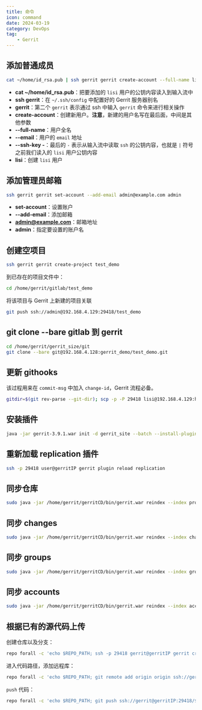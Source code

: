 ```yaml
---
title: 命令
icon: command
date: 2024-03-19
category: DevOps
tag:
    - Gerrit
---
```


## 添加普通成员

```bash
cat ~/home/id_rsa.pub | ssh gerrit gerrit create-account --full-name lisi --email lisi@example.com --ssh-key - lisi
```

- **cat ~/home/id_rsa.pub**：把要添加的 `lisi` 用户的公钥内容读入到输入流中
- **ssh gerrit**：在 `~/.ssh/config` 中配置好的 Gerrit 服务器别名
- **gerrit**：第二个 `gerrit` 表示通过 ssh 中输入 `gerrit` 命令来进行相关操作
- **create-account**：创建新用户。**注意**，新建的用户名写在最后面，中间是其他参数
- **--full-name**：用户全名
- **--email**：用户的 `email` 地址
- **--ssh-key -**：最后的 `-` 表示从输入流中读取 `ssh` 的公钥内容，也就是 `|` 符号之前我们读入的 `lisi` 用户公钥内容
- **lisi**：创建 `lisi` 用户

## 添加管理员邮箱

```bash
ssh gerrit gerrit set-account --add-email admin@example.com admin
```

- **set-account**：设置账户
- **--add-email**：添加邮箱
- **admin@example.com**：邮箱地址
- **admin**：指定要设置的账户名

## 创建空项目

```bash
ssh gerrit gerrit create-project test_demo
```

到已存在的项目文件中：

```bash
cd /home/gerrit/gitlab/test_demo
```

将该项目与 Gerrit 上新建的项目关联

```bash
git push ssh://admin@192.168.4.129:29418/test_demo
```

## git clone --bare gitlab 到 gerrit

```bash
cd /home/gerrit/gerrit_size/git
git clone --bare git@192.168.4.128:gerrit_demo/test_demo.git
```

## 更新 githooks

该过程用来在 `commit-msg` 中加入 `change-id`，Gerrit 流程必备。

```bash
gitdir=$(git rev-parse --git-dir); scp -p -P 29418 lisi@192.168.4.129:hooks/commit-msg ${gitdir}/hooks/
```

## 安装插件

```bash
java -jar gerrit-3.9.1.war init -d gerrit_site --batch --install-plugin replication
```

## 重新加载 replication 插件

```bash
ssh -p 29418 user@gerritIP gerrit plugin reload replication
```

## 同步仓库

```bash
sudo java -jar /home/gerrit/gerritCD/bin/gerrit.war reindex --index projects -d /home/gerrit/gerritCD/
```

## 同步 changes

```bash
sudo java -jar /home/gerrit/gerritCD/bin/gerrit.war reindex --index changes -d /home/gerrit/gerritCD/
```

## 同步 groups

```bash
sudo java -jar /home/gerrit/gerritCD/bin/gerrit.war reindex --index groups -d /home/gerrit/gerritCD/
```

## 同步 accounts

```bash
sudo java -jar /home/gerrit/gerritCD/bin/gerrit.war reindex --index accounts -d /home/gerrit/gerritCD/
```

## 根据已有的源代码上传

创建仓库以及分支：

```bash
repo forall -c 'echo $REPO_PATH; ssh -p 29418 gerrit@gerritIP gerrit create-project $REPO_PATH --branch branchname --parent ALL-Project --empty-commit'
```

进入代码路径，添加远程库：

```bash
repo forall -c 'echo $REPO_PATH; git remote add origin origin ssh://gerrit@gerritIP:29418/$REPO_PATH'
```

`push` 代码：

```bash
repo forall -c 'echo $REPO_PATH; git push ssh://gerrit@gerritIP:29418/$REPO_PATH develop:refs/heads/develop -f'
```
